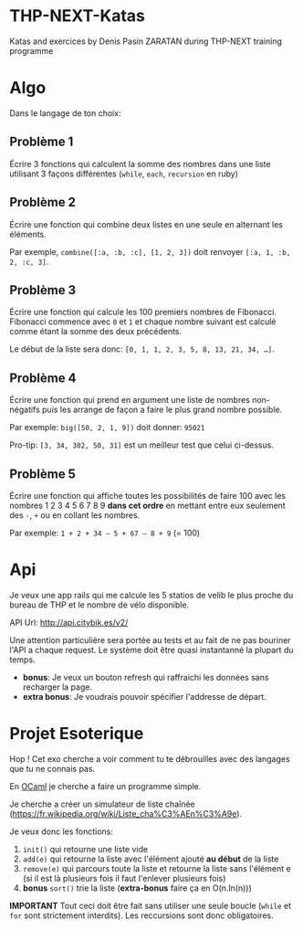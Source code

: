 # THP-NEXT-Katas
Katas and exercices by Denis Pasin ZARATAN during THP-NEXT training programme

# Algo

Dans le langage de ton choix:

## Problème 1
Écrire 3 fonctions qui calculent la somme des nombres dans une liste utilisant 3 façons différentes 
(`while`, `each`, `recursion` en ruby)

## Problème 2
Écrire une fonction qui combine deux listes en une seule en alternant les éléments.

Par exemple, `combine([:a, :b, :c], [1, 2, 3])` doit renvoyer `[:a, 1, :b, 2, :c, 3]`.

## Problème 3
Écrire une fonction qui calcule les 100 premiers nombres de Fibonacci.
Fibonacci commence avec `0` et `1` et chaque nombre suivant est calculé comme étant la somme des deux précédents.

Le début de la liste sera donc: `[0, 1, 1, 2, 3, 5, 8, 13, 21, 34, …]`.

## Problème 4
Écrire une fonction qui prend en argument une liste de nombres non-négatifs puis les arrange de façon a faire le plus grand nombre possible.

Par exemple: `big([50, 2, 1, 9])` doit donner: `95021`

Pro-tip: `[3, 34, 302, 50, 31]` est un meilleur test que celui ci-dessus.


## Problème 5
Écrire une fonction qui affiche toutes les possibilités de faire 100 avec les nombres 1 2 3 4 5 6 7 8 9 **dans cet ordre** 
en mettant entre eux seulement des `-`, `+` ou en collant les nombres.

Par exemple: `1 + 2 + 34 – 5 + 67 – 8 + 9` (= 100)

# Api

Je veux une app rails qui me calcule les 5 statios de velib le plus proche du bureau de THP et le nombre de vélo disponible.

API Url: http://api.citybik.es/v2/

Une attention particulière sera portée au tests et au fait de ne pas bouriner l'API a chaque request.
Le système doit être quasi instantanné la plupart du temps.

- **bonus**: Je veux un bouton refresh qui raffraichi les données sans recharger la page.
- **extra bonus**: Je voudrais pouvoir spécifier l'addresse de départ.

# Projet Esoterique

Hop ! Cet exo cherche a voir comment tu te débrouilles avec des langages que tu ne connais pas.

En [OCaml](https://ocaml.org) je cherche a faire un programme simple.

Je cherche a créer un simulateur de liste chaînée (https://fr.wikipedia.org/wiki/Liste_cha%C3%AEn%C3%A9e).

Je veux donc les fonctions:

1) `init()` qui retourne une liste vide
2) `add(e)` qui retourne la liste avec l'élément ajouté **au début** de la liste
3) `remove(e)` qui parcours toute la liste et retourne la liste sans l'élément e (si il est là plusieurs fois il faut l'enlever plusieurs fois)
4) **bonus** `sort()` trie la liste (**extra-bonus** faire ça en O(n.ln(n)))

**IMPORTANT** Tout ceci doit être fait sans utiliser une seule boucle (`while` et `for` sont strictement interdits). 
Les reccursions sont donc obligatoires.
